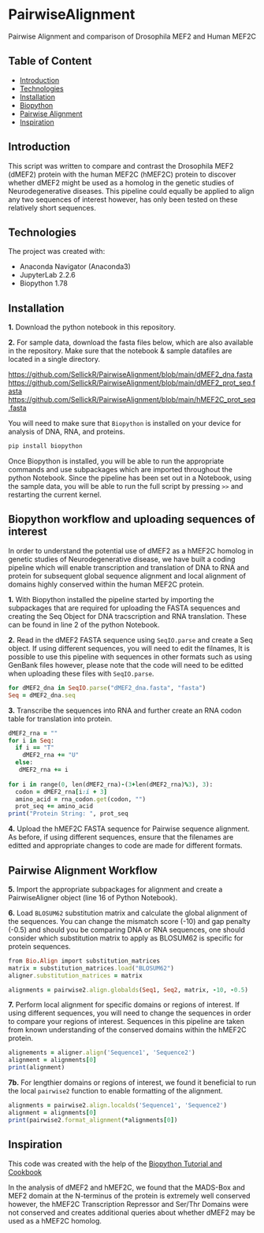 # PairwiseAlignment
Pairwise Alignment and comparison of Drosophila MEF2 and Human MEF2C

## Table of Content

* [Introduction](##Introduction)
* [Technologies](##technologies)
* [Installation](##Installation)
* [Biopython](##Biopython-workflow-and-uploading-sequences-of-interest)
* [Pairwise Alignment](##Pairwise-Alignment-workflow)
* [Inspiration](##Inspiration)

## Introduction
This script was written to compare and contrast the Drosophila MEF2 (dMEF2) protein with the human MEF2C (hMEF2C) protein to discover whether dMEF2 might be used as a homolog in the genetic studies of Neurodegenerative diseases. This pipeline could equally be applied to align any two sequences of interest however, has only been tested on these relatively short sequences. 

## Technologies
The project was created with: 
* Anaconda Navigator (Anaconda3)
* JupyterLab 2.2.6
* Biopython 1.78

## Installation

  **1.** Download the python notebook in this repository.
 
  **2.** For sample data, download the fasta files below, which are also available in the repository. Make sure that the notebook & sample datafiles are located in a single directory. 
  
  https://github.com/SellickR/PairwiseAlignment/blob/main/dMEF2_dna.fasta
  https://github.com/SellickR/PairwiseAlignment/blob/main/dMEF2_prot_seq.fasta
  https://github.com/SellickR/PairwiseAlignment/blob/main/hMEF2C_prot_seq.fasta

You will need to make sure that `Biopython` is installed on your device for analysis of DNA, RNA, and proteins.

```ruby
pip install biopython
```

Once Biopython is installed, you will be able to run the appropriate commands and use subpackages which are imported throughout the python Notebook. Since the pipeline has been set out in a Notebook, using the sample data, you will be able to run the full script by pressing `>>` and restarting the current kernel. 
 

## Biopython workflow and uploading sequences of interest

In order to understand the potential use of dMEF2 as a hMEF2C homolog in genetic studies of Neurodegenerative disease, we have built a coding pipeline which will enable transcription and translation of DNA to RNA and protein for subsequent global sequence alignment and local alignment of domains highly conserved within the human MEF2C protein.

**1.** With Biopython installed the pipeline started by importing the subpackages that are required for uploading the FASTA sequences and creating the Seq Object for DNA tracscription and RNA translation. These can be found in line 2 of the python Notebook.

**2.** Read in the dMEF2 FASTA sequence using `SeqIO.parse` and create a Seq object. If using different sequences, you will need to edit the filnames, It is possible to use this pipeline with sequences in other formats such as using GenBank files however, please note that the code will need to be editted when uploading these files with `SeqIO.parse`. 

```ruby
for dMEF2_dna in SeqIO.parse("dMEF2_dna.fasta", "fasta")
Seq = dMEF2_dna.seq
```

**3.** Transcribe the sequences into RNA and further create an RNA codon table for translation into protein.

```ruby
dMEF2_rna = ""
for i in Seq:
  if i == "T"
    dMEF2_rna += "U"
  else:
   dMEF2_rna += i
   
for i in range(0, len(dMEF2_rna)-(3+len(dMEF2_rna)%3), 3):
  codon = dMEF2_rna[i:i + 3]
  amino_acid = rna_codon.get(codon, "")
  prot_seq += amino_acid
print("Protein String: ", prot_seq
```

**4.** Upload the hMEF2C FASTA sequence for Pairwise sequence alignment. As before, if using different sequences, ensure that the filenames are editted and appropriate changes to code are made for different formats. 


## Pairwise Alignment Workflow

**5.** Import the appropriate subpackages for alignment and create a PairwiseAligner object (line 16 of Python Notebook).

**6.** Load `BLOSUM62` substitution matrix and calculate the global alignment of the sequences. You can change the mismatch score (-10) and gap penalty (-0.5) and should you be comparing DNA or RNA sequences, one should consider which substitution matrix to apply as BLOSUM62 is specific for protein sequences.

```ruby
from Bio.Align import substitution_matrices
matrix = substitution_matrices.load("BLOSUM62")
aligner.substitution_matrices = matrix

alignments = pairwise2.align.globalds(Seq1, Seq2, matrix, -10, -0.5)
```

**7.** Perform local alignment for specific domains or regions of interest. If using different sequences, you will need to change the sequences in order to compare your regions of interest. Sequences in this pipeline are taken from known understanding of the conserved domains within the hMEF2C protein. 

```ruby
alignements = aligner.align('Sequence1', 'Sequence2')
alignment = alignments[0]
print(alignment)
```

**7b.** For lengthier domains or regions of interest, we found it beneficial to run the local `pairwise2` function to enable formatting of the alignment.

```ruby
alignments = pairwise2.align.localds('Sequence1', 'Sequence2')
alignment = alignments[0]
print(pairwise2.format_alignment(*alignments[0])
```

## Inspiration 

This code was created with the help of the [Biopython Tutorial and Cookbook](http://biopython.org/DIST/docs/tutorial/Tutorial.html)

In the analysis of dMEF2 and hMEF2C, we found that the MADS-Box and MEF2 domain at the N-terminus of the protein is extremely well conserved however, the hMEF2C Transcription Repressor and Ser/Thr Domains were not conserved and creates additional queries about whether dMEF2 may be used as a hMEF2C homolog.






